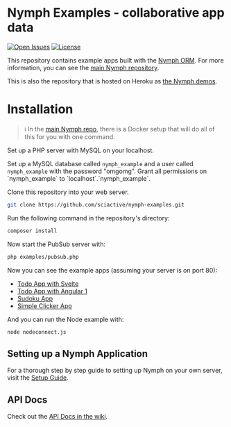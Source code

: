 # Nymph Examples - collaborative app data

[![Open Issues](https://img.shields.io/github/issues/sciactive/nymph-examples.svg)](https://github.com/sciactive/nymph-examples/issues) [![License](https://img.shields.io/github/license/sciactive/nymph-examples.svg)]()

This repository contains example apps built with the [Nymph ORM](http://nymph.io). For more information, you can see the [main Nymph repository](https://github.com/sciactive/nymph).

This is also the repository that is hosted on Heroku as [the Nymph demos](http://nymph.io/#demos).

# Installation

> :information_source: In the [main Nymph repo](https://github.com/sciactive/nymph), there is a Docker setup that will do all of this for you with one command.

Set up a PHP server with MySQL on your localhost.

Set up a MySQL database called `nymph_example` and a user called `nymph_example` with the password "omgomg". Grant all permissions on \`nymph_example\` to \`localhost\`.\`nymph_example\`.

Clone this repository into your web server.

```sh
git clone https://github.com/sciactive/nymph-examples.git
```

Run the following command in the repository's directory:

```sh
composer install
```

Now start the PubSub server with:

```sh
php examples/pubsub.php
```

Now you can see the example apps (assuming your server is on port 80):

* [Todo App with Svelte](http://localhost/nymph-examples/examples/todo/svelte/)
* [Todo App with Angular 1](http://localhost/nymph-examples/examples/todo/angular1/)
* [Sudoku App](http://localhost/nymph-examples/examples/sudoku/)
* [Simple Clicker App](http://localhost/nymph-examples/examples/clicker/)

And you can run the Node example with:

```sh
node nodeconnect.js
```

## Setting up a Nymph Application

For a thorough step by step guide to setting up Nymph on your own server, visit the [Setup Guide](https://github.com/sciactive/nymph/wiki/Setup-Guide).

## API Docs

Check out the [API Docs in the wiki](https://github.com/sciactive/nymph/wiki/API-Docs).
